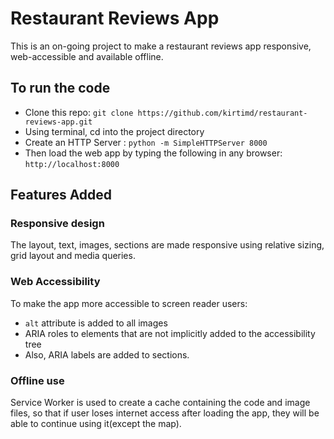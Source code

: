 
# Restaurant Reviews App

This is an on-going project to make a restaurant reviews app responsive, web-accessible and available offline.

## To run the code
* Clone this repo:
  `git clone https://github.com/kirtimd/restaurant-reviews-app.git`
* Using terminal, cd into the project directory
* Create an HTTP Server :
  `python -m SimpleHTTPServer 8000`
* Then load the web app by typing the following in any browser:
  `http://localhost:8000`

## Features Added
### Responsive design
  The layout, text, images, sections are made responsive using relative sizing, grid layout and media queries.

### Web Accessibility
  To make the app more accessible to screen reader users:
* `alt` attribute is added to all images
* ARIA roles to elements that are not implicitly added to the accessibility tree
* Also, ARIA labels are added to sections.

### Offline use
 Service Worker is used to create a cache containing the code and image files, so that if user loses internet access after loading the app, they will be able to continue using it(except the map).
